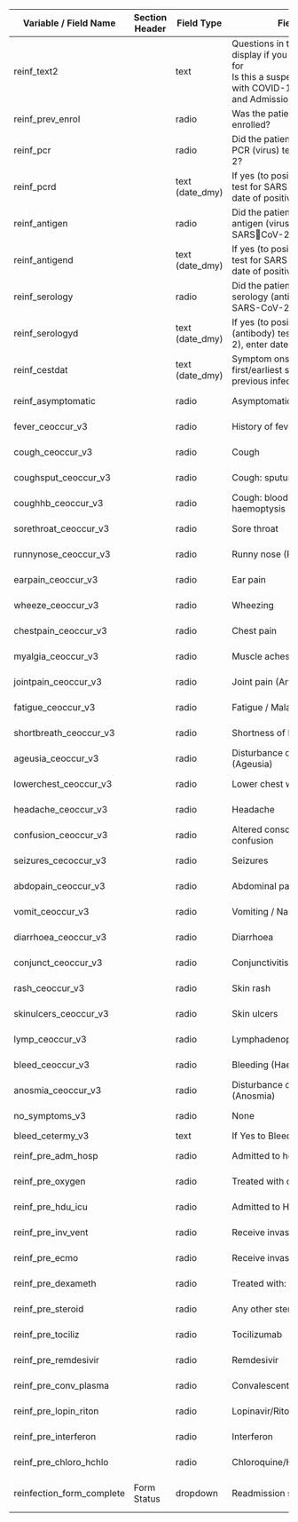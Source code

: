 | Variable / Field Name       | Section Header | Field Type       | Field Label                                                                                                                                               | Choices or Calculations                     |
| --------------------------- | -------------- | ---------------- | --------------------------------------------------------------------------------------------------------------------------------------------------------- | ------------------------------------------- |
| reinf\_text2                |                | text             | Questions in this form will only display if you have selected Yes for<br>Is this a suspected re-infection with COVID-19?, in the Onset and Admission form |                                             |
| reinf\_prev\_enrol          |                | radio            | Was the patient previously enrolled?                                                                                                                      | 1, Yes ; 0, No ; 3, N/K                     |
| reinf\_pcr                  |                | radio            | Did the patient have a positive PCR (virus) test for SARS-CoV-2?                                                                                          | 1, Yes ; 0, No ; 3, N/K                     |
| reinf\_pcrd                 |                | text (date\_dmy) | If yes (to positive PCR (virus) test for SARS-CoV-2), enter date of positive test:                                                                        |                                             |
| reinf\_antigen              |                | radio            | Did the patient have a positive antigen (virus) test for SARSCoV-2?                                                                                      | 1, Yes ; 0, No ; 3, N/K                     |
| reinf\_antigend             |                | text (date\_dmy) | If yes (to positive antigen (virus) test for SARS-CoV-2), enter date of positive test:                                                                    |                                             |
| reinf\_serology             |                | radio            | Did the patient have a positive serology (antibody) test for SARS-CoV-2?                                                                                  | 1, Yes ; 0, No ; 3, N/K                     |
| reinf\_serologyd            |                | text (date\_dmy) | If yes (to positive serology (antibody) test for SARS-CoV-2), enter date of positive test:                                                                |                                             |
| reinf\_cestdat              |                | text (date\_dmy) | Symptom onset date of first/earliest symptom for previous infection                                                                                       |                                             |
| reinf\_asymptomatic         |                | radio            | Asymptomatic                                                                                                                                              | 1, Asymptomatic                             |
| fever\_ceoccur\_v3          |                | radio            | History of fever                                                                                                                                          | 1, Yes ; 2, No ; 3, N/K                     |
| cough\_ceoccur\_v3          |                | radio            | Cough                                                                                                                                                     | 1, Yes ; 2, No ; 3, N/K                     |
| coughsput\_ceoccur\_v3      |                | radio            | Cough: sputum                                                                                                                                             | 1, Yes ; 2, No ; 3, N/K                     |
| coughhb\_ceoccur\_v3        |                | radio            | Cough: bloody sputum / haemoptysis                                                                                                                        | 1, Yes ; 2, No ; 3, N/K                     |
| sorethroat\_ceoccur\_v3     |                | radio            | Sore throat                                                                                                                                               | 1, Yes ; 2, No ; 3, N/K                     |
| runnynose\_ceoccur\_v3      |                | radio            | Runny nose (Rhinorrhoea)                                                                                                                                  | 1, Yes ; 2, No ; 3, N/K                     |
| earpain\_ceoccur\_v3        |                | radio            | Ear pain                                                                                                                                                  | 1, Yes ; 2, No ; 3, N/K                     |
| wheeze\_ceoccur\_v3         |                | radio            | Wheezing                                                                                                                                                  | 1, Yes ; 2, No ; 3, N/K                     |
| chestpain\_ceoccur\_v3      |                | radio            | Chest pain                                                                                                                                                | 1, Yes ; 2, No ; 3, N/K                     |
| myalgia\_ceoccur\_v3        |                | radio            | Muscle aches (Myalgia)                                                                                                                                    | 1, Yes ; 2, No ; 3, N/K                     |
| jointpain\_ceoccur\_v3      |                | radio            | Joint pain (Arthralgia)                                                                                                                                   | 1, Yes ; 2, No ; 3, N/K                     |
| fatigue\_ceoccur\_v3        |                | radio            | Fatigue / Malaise                                                                                                                                         | 1, Yes ; 2, No ; 3, N/K                     |
| shortbreath\_ceoccur\_v3    |                | radio            | Shortness of breath (Dyspnea)                                                                                                                             | 1, Yes ; 2, No ; 3, N/K                     |
| ageusia\_ceoccur\_v3        |                | radio            | Disturbance or loss of taste (Ageusia)                                                                                                                    | 1, Yes ; 2, No ; 3, N/K                     |
| lowerchest\_ceoccur\_v3     |                | radio            | Lower chest wall indrawing                                                                                                                                | 1, Yes ; 2, No ; 3, N/K                     |
| headache\_ceoccur\_v3       |                | radio            | Headache                                                                                                                                                  | 1, Yes ; 2, No ; 3, N/K                     |
| confusion\_ceoccur\_v3      |                | radio            | Altered consciousness / confusion                                                                                                                         | 1, Yes ; 2, No ; 3, N/K                     |
| seizures\_cecoccur\_v3      |                | radio            | Seizures                                                                                                                                                  | 1, Yes ; 2, No ; 3, N/K                     |
| abdopain\_ceoccur\_v3       |                | radio            | Abdominal pain                                                                                                                                            | 1, Yes ; 2, No ; 3, N/K                     |
| vomit\_ceoccur\_v3          |                | radio            | Vomiting / Nausea                                                                                                                                         | 1, Yes ; 2, No ; 3, N/K                     |
| diarrhoea\_ceoccur\_v3      |                | radio            | Diarrhoea                                                                                                                                                 | 1, Yes ; 2, No ; 3, N/K                     |
| conjunct\_ceoccur\_v3       |                | radio            | Conjunctivitis                                                                                                                                            | 1, Yes ; 2, No ; 3, N/K                     |
| rash\_ceoccur\_v3           |                | radio            | Skin rash                                                                                                                                                 | 1, Yes ; 2, No ; 3, N/K                     |
| skinulcers\_ceoccur\_v3     |                | radio            | Skin ulcers                                                                                                                                               | 1, Yes ; 2, No ; 3, N/K                     |
| lymp\_ceoccur\_v3           |                | radio            | Lymphadenopathy                                                                                                                                           | 1, Yes ; 2, No ; 3, N/K                     |
| bleed\_ceoccur\_v3          |                | radio            | Bleeding (Haemorrhage)                                                                                                                                    | 1, Yes ; 2, No ; 3, N/K                     |
| anosmia\_ceoccur\_v3        |                | radio            | Disturbance or loss of smell (Anosmia)                                                                                                                    | 1, Yes ; 2, No ; 3, N/K                     |
| no\_symptoms\_v3            |                | radio            | None                                                                                                                                                      | 1, Yes ; 2, No ; 3, N/K                     |
| bleed\_cetermy\_v3          |                | text             | If Yes to Bleeding, specify site(s)                                                                                                                       |                                             |
| reinf\_pre\_adm\_hosp       |                | radio            | Admitted to hospital                                                                                                                                      | 1, Yes ; 2, No ; 3, N/K                     |
| reinf\_pre\_oxygen          |                | radio            | Treated with oxygen                                                                                                                                       | 1, Yes ; 2, No ; 3, N/K                     |
| reinf\_pre\_hdu\_icu        |                | radio            | Admitted to HDU/ICU                                                                                                                                       | 1, Yes ; 2, No ; 3, N/K                     |
| reinf\_pre\_inv\_vent       |                | radio            | Receive invasive ventilation                                                                                                                              | 1, Yes ; 2, No ; 3, N/K                     |
| reinf\_pre\_ecmo            |                | radio            | Receive invasive ventilation                                                                                                                              | 1, Yes ; 2, No ; 3, N/K                     |
| reinf\_pre\_dexameth        |                | radio            | Treated with: Dexamethasone                                                                                                                               | 1, Yes ; 2, No ; 3, N/K                     |
| reinf\_pre\_steroid         |                | radio            | Any other steroid                                                                                                                                         | 1, Yes ; 2, No ; 3, N/K                     |
| reinf\_pre\_tociliz         |                | radio            | Tocilizumab                                                                                                                                               | 1, Yes ; 2, No ; 3, N/K                     |
| reinf\_pre\_remdesivir      |                | radio            | Remdesivir                                                                                                                                                | 1, Yes ; 2, No ; 3, N/K                     |
| reinf\_pre\_conv\_plasma    |                | radio            | Convalescent plasma                                                                                                                                       | 1, Yes ; 2, No ; 3, N/K                     |
| reinf\_pre\_lopin\_riton    |                | radio            | Lopinavir/Ritonavir                                                                                                                                       | 1, Yes ; 2, No ; 3, N/K                     |
| reinf\_pre\_interferon      |                | radio            | Interferon                                                                                                                                                | 1, Yes ; 2, No ; 3, N/K                     |
| reinf\_pre\_chloro\_hchlo   |                | radio            | Chloroquine/Hydroxychloroquine                                                                                                                            | 1, Yes ; 2, No ; 3, N/K                     |
| reinfection\_form\_complete | Form Status    | dropdown         | Readmission section complete?                                                                                                                             | 0, Incomplete ; 1, Unverified ; 2, Complete |